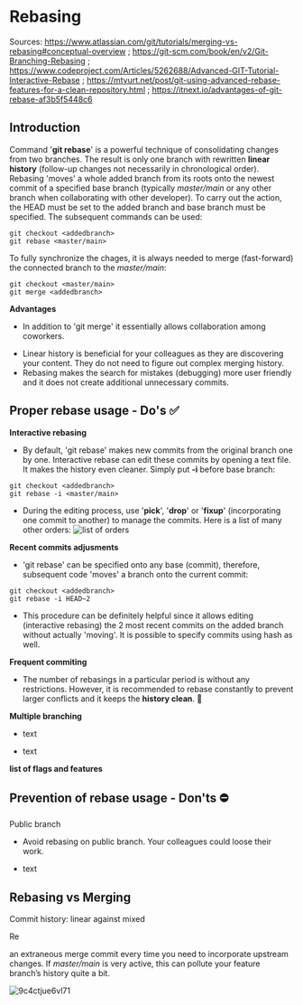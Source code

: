 # Rebasing
Sources: https://www.atlassian.com/git/tutorials/merging-vs-rebasing#conceptual-overview ; https://git-scm.com/book/en/v2/Git-Branching-Rebasing ; https://www.codeproject.com/Articles/5262688/Advanced-GIT-Tutorial-Interactive-Rebase ; https://mtyurt.net/post/git-using-advanced-rebase-features-for-a-clean-repository.html ; https://itnext.io/advantages-of-git-rebase-af3b5f5448c6

## Introduction
Command '**git rebase**' is a powerful technique of consolidating changes from two branches. The result is only one branch with rewritten **linear history** (follow-up changes not necessarily in chronological order).
Rebasing 'moves' a whole added branch from its roots onto the newest commit of a specified base branch (typically *master/main* or any other branch when collaborating with other developer).
To carry out the action, the HEAD must be set to the added branch and base branch must be specified. The subsequent commands can be used:
```
git checkout <addedbranch>
git rebase <master/main>
```
To fully synchronize the chages, it is always needed to merge (fast-forward) the connected branch to the *master/main*:
```
git checkout <master/main>
git merge <addedbranch>
```

**Advantages**
- In addition to 'git merge' it essentially allows collaboration among coworkers.
+ Linear history is beneficial for your colleagues as they are discovering your content. They do not need to figure out complex merging history. 
+ Rebasing makes the search for mistakes (debugging) more user friendly and it does not create additional unnecessary commits.

## Proper rebase usage - Do's :white_check_mark:

**Interactive rebasing**

- By default, 'git rebase' makes new commits from the original branch one by one. Interactive rebase can edit these commits by opening a text file. It makes the history even cleaner. Simply put **-i** before base branch:
```
git checkout <addedbranch>
git rebase -i <master/main>
```
+ During the editing process, use '**pick**', '**drop**' or '**fixup**' (incorporating one commit to another) to manage the commits. Here is a list of many other orders:
![list of orders](https://user-images.githubusercontent.com/90181057/133495991-04664d96-c986-4b43-a824-4aa0e23597a7.png)



**Recent commits adjusments**
- 'git rebase' can be specified onto any base (commit), therefore, subsequent code 'moves' a branch onto the current commit:
```
git checkout <addedbranch>
git rebase -i HEAD~2
```
+ This procedure can be definitely helpful since it allows editing (interactive rebasing) the 2 most recent commits on the added branch without actually 'moving'. It is possible to specify commits using hash as well.

**Frequent commiting**
- The number of rebasings in a particular period is without any restrictions. However, it is recommended to rebase constantly to prevent larger conflicts and it keeps the **history clean**. :broom: 

**Multiple branching**
- text
+ text

**list of flags and features**

## Prevention of rebase usage - Don'ts :no_entry:
Public branch
- Avoid rebasing on public branch. Your colleagues could loose their work.
+ text

## Rebasing vs Merging
Commit history: linear against mixed

Re

an extraneous merge commit every time you need to incorporate upstream changes. If *master/main* is very active, this can pollute your feature branch’s history quite a bit. 

![9c4ctjue6vl71](https://user-images.githubusercontent.com/79012119/132845480-9913fca6-3b2a-4771-bfc6-8cd1e96e7c10.jpg)
